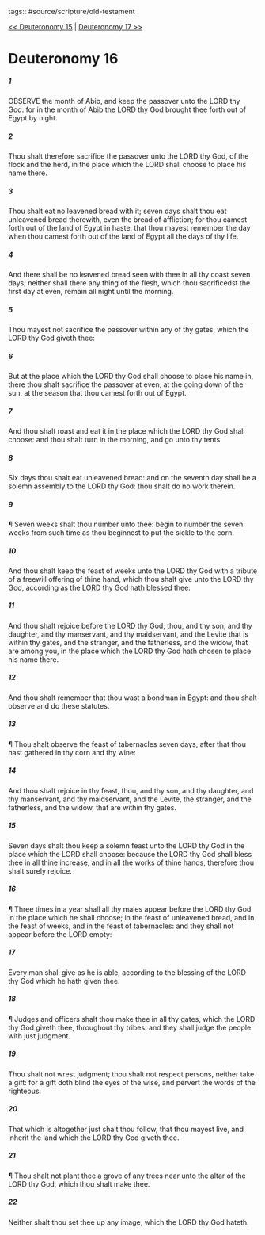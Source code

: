 tags:: #source/scripture/old-testament

[<< Deuteronomy 15](source/scripture/old-testament/05_Deuteronomy/Deuteronomy_15.md) | [Deuteronomy 17 >>](source/scripture/old-testament/05_Deuteronomy/Deuteronomy_17.md)

# Deuteronomy 16

##### 1

OBSERVE the month of Abib, and keep the passover unto the LORD thy God: for in the month of Abib the LORD thy God brought thee forth out of Egypt by night.

##### 2

Thou shalt therefore sacrifice the passover unto the LORD thy God, of the flock and the herd, in the place which the LORD shall choose to place his name there.

##### 3

Thou shalt eat no leavened bread with it; seven days shalt thou eat unleavened bread therewith, even the bread of affliction; for thou camest forth out of the land of Egypt in haste: that thou mayest remember the day when thou camest forth out of the land of Egypt all the days of thy life.

##### 4

And there shall be no leavened bread seen with thee in all thy coast seven days; neither shall there any thing of the flesh, which thou sacrificedst the first day at even, remain all night until the morning.

##### 5

Thou mayest not sacrifice the passover within any of thy gates, which the LORD thy God giveth thee:

##### 6

But at the place which the LORD thy God shall choose to place his name in, there thou shalt sacrifice the passover at even, at the going down of the sun, at the season that thou camest forth out of Egypt.

##### 7

And thou shalt roast and eat it in the place which the LORD thy God shall choose: and thou shalt turn in the morning, and go unto thy tents.

##### 8

Six days thou shalt eat unleavened bread: and on the seventh day shall be a solemn assembly to the LORD thy God: thou shalt do no work therein.

##### 9

¶ Seven weeks shalt thou number unto thee: begin to number the seven weeks from such time as thou beginnest to put the sickle to the corn.

##### 10

And thou shalt keep the feast of weeks unto the LORD thy God with a tribute of a freewill offering of thine hand, which thou shalt give unto the LORD thy God, according as the LORD thy God hath blessed thee:

##### 11

And thou shalt rejoice before the LORD thy God, thou, and thy son, and thy daughter, and thy manservant, and thy maidservant, and the Levite that is within thy gates, and the stranger, and the fatherless, and the widow, that are among you, in the place which the LORD thy God hath chosen to place his name there.

##### 12

And thou shalt remember that thou wast a bondman in Egypt: and thou shalt observe and do these statutes.

##### 13

¶ Thou shalt observe the feast of tabernacles seven days, after that thou hast gathered in thy corn and thy wine:

##### 14

And thou shalt rejoice in thy feast, thou, and thy son, and thy daughter, and thy manservant, and thy maidservant, and the Levite, the stranger, and the fatherless, and the widow, that are within thy gates.

##### 15

Seven days shalt thou keep a solemn feast unto the LORD thy God in the place which the LORD shall choose: because the LORD thy God shall bless thee in all thine increase, and in all the works of thine hands, therefore thou shalt surely rejoice.

##### 16

¶ Three times in a year shall all thy males appear before the LORD thy God in the place which he shall choose; in the feast of unleavened bread, and in the feast of weeks, and in the feast of tabernacles: and they shall not appear before the LORD empty:

##### 17

Every man shall give as he is able, according to the blessing of the LORD thy God which he hath given thee.

##### 18

¶ Judges and officers shalt thou make thee in all thy gates, which the LORD thy God giveth thee, throughout thy tribes: and they shall judge the people with just judgment.

##### 19

Thou shalt not wrest judgment; thou shalt not respect persons, neither take a gift: for a gift doth blind the eyes of the wise, and pervert the words of the righteous.

##### 20

That which is altogether just shalt thou follow, that thou mayest live, and inherit the land which the LORD thy God giveth thee.

##### 21

¶ Thou shalt not plant thee a grove of any trees near unto the altar of the LORD thy God, which thou shalt make thee.

##### 22

Neither shalt thou set thee up any image; which the LORD thy God hateth.
